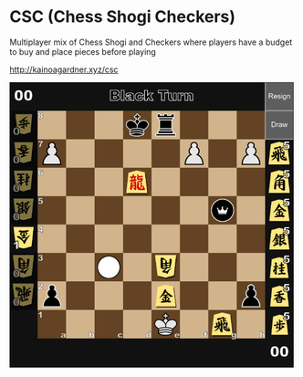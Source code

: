 <h1 align="left">CSC (Chess Shogi Checkers)</h1>
Multiplayer mix of Chess Shogi and Checkers where players have a budget to buy and place pieces before playing

<http://kainoagardner.xyz/csc>
  
<img src=".github/csc.png"
     alt="Image"
     style="float: left; margin-right: 10px; height: 500px" />
